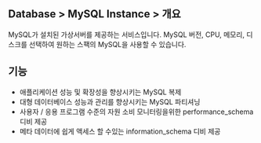 ## Database > MySQL Instance > 개요

MySQL가 설치된 가상서버를 제공하는 서비스입니다. MySQL 버전, CPU, 메모리, 디스크를 선택하여 원하는 스팩의 MySQL을 사용할 수 있습니다.

## 기능

- 애플리케이션 성능 및 확장성을 향상시키는 MySQL 복제
- 대형 데이터베이스 성능과 관리를 향상시키는 MySQL 파티셔닝
- 사용자 / 응용 프로그램 수준의 자원 소비 모니터링을위한 performance_schema 디비 제공
- 메타 데이터에 쉽게 액세스 할 수있는 information_schema 디비 제공
